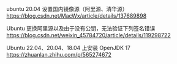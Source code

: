 ubuntu 20.04 设置国内镜像源（阿里源、清华源）
https://blog.csdn.net/MacWx/article/details/137689898

Ubuntu 更换阿里源以及由于没有公钥，无法验证下列签名错误
https://blog.csdn.net/weixin_45784720/article/details/119298722

Ubuntu 22.04、20.04、18.04 上安装 OpenJDK 17
https://zhuanlan.zhihu.com/p/565274672
